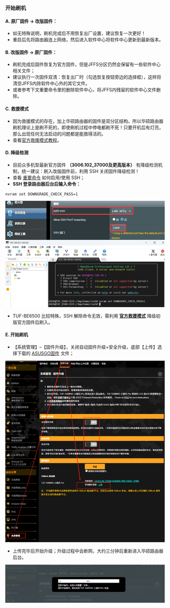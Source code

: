 ### 开始刷机

#### A. 原厂固件 → 改版固件：
* 如无特殊说明，刷机完成后不用恢复出厂设置，建议恢复一次更好！
* 重启后先将路由器连上网络，然后进入软件中心将软件中心更新到最新版本。

#### B. 改版固件 → 原厂固件：
* 刷机完成后固件恢复为官方固件，但是JFFS分区仍然会保留有一些软件中心相关文件；
* 建议执行一次固件双清：恢复出厂时（勾选恢复按钮旁边的选择框），这样将清空JFFS内除软件中心外的其它文件。
* 或者参考下文重要命令里的删除软件中心，将JFFS内残留的软件中心文件删除。

#### C. 救援模式
* 因为救援模式的存在，加上华硕路由器的固件是双分区结构，所以华硕路由器刷机理论上是刷不死的，即使刷机过程中停电都刷不死！只要开机后有灯亮，那么出现任何无法启动的问题都是能救得活的。
* 查看[官方救援模式教程](https://mp.weixin.qq.com/s/zMTRnGBGwnkKbA2fUJar0Q)。

#### D. 降级检测
* 目前众多机型最新官方固件 **（3006.102_37000及更高版本）** 有降级检测机制，统一建议：刷入改版固件前，利用 SSH 关闭固件降级检测！
* 查看 [重要命令](/zh/guide/asus/flash/flash_command.html) 如何启用/使用 SSH；
* **SSH 登录路由器后台后输入命令：**
```
nvram set DOWNGRADE_CHECK_PASS=1
```
![image](./image/04.png)
![image](./image/05.png)

* TUF-BE6500 比较特殊，SSH 解除命令无效，需利用 **[官方救援模式](https://mp.weixin.qq.com/s/zMTRnGBGwnkKbA2fUJar0Q)** 降级初版官方固件后刷入。

#### E. 开始刷机

* 【系统管理】–【固件升级】，关闭自动固件升级+安全升级，底部【上传】选择下载的 [ASUSGO固件](https://www.asusgo.com/firmware) 文件；

![image](./image/06.png)

* 上传完毕后开始升级；升级过程中会断网，大约三分钟后重新进入华硕路由器后台。

![image](./image/07.png)
